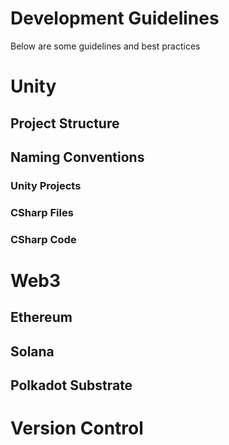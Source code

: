 # Development Guidelines
Below are some guidelines and best practices

# Unity
## Project Structure

## Naming Conventions

### Unity Projects

### CSharp Files

### CSharp Code

# Web3

## Ethereum

## Solana

## Polkadot Substrate

# Version Control
